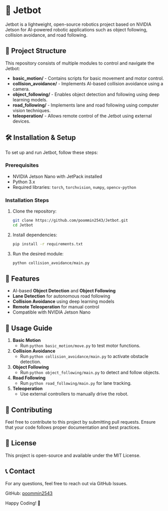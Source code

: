# 🚀 Jetbot

Jetbot is a lightweight, open-source robotics project based on NVIDIA Jetson for AI-powered robotic applications such as object following, collision avoidance, and road following.

## 📂 Project Structure

This repository consists of multiple modules to control and navigate the Jetbot:

- **basic_motion/** - Contains scripts for basic movement and motor control.
- **collision_avoidance/** - Implements AI-based collision avoidance using a camera.
- **object_following/** - Enables object detection and following using deep learning models.
- **road_following/** - Implements lane and road following using computer vision techniques.
- **teleoperation/** - Allows remote control of the Jetbot using external devices.

## 🛠 Installation & Setup

To set up and run Jetbot, follow these steps:

### Prerequisites
- NVIDIA Jetson Nano with JetPack installed
- Python 3.x
- Required libraries: `torch`, `torchvision`, `numpy`, `opencv-python`

### Installation Steps
1. Clone the repository:
   ```bash
   git clone https://github.com/poommin2543/Jetbot.git
   cd Jetbot
   ```
2. Install dependencies:
   ```bash
   pip install -r requirements.txt
   ```
3. Run the desired module:
   ```bash
   python collision_avoidance/main.py
   ```

## 🎯 Features
- AI-based **Object Detection** and **Object Following**
- **Lane Detection** for autonomous road following
- **Collision Avoidance** using deep learning models
- **Remote Teleoperation** for manual control
- Compatible with NVIDIA Jetson Nano

## 📖 Usage Guide
1. **Basic Motion**
   - Run `python basic_motion/move.py` to test motor functions.
2. **Collision Avoidance**
   - Run `python collision_avoidance/main.py` to activate obstacle detection.
3. **Object Following**
   - Run `python object_following/main.py` to detect and follow objects.
4. **Road Following**
   - Run `python road_following/main.py` for lane tracking.
5. **Teleoperation**
   - Use external controllers to manually drive the robot.

## 🤝 Contributing
Feel free to contribute to this project by submitting pull requests. Ensure that your code follows proper documentation and best practices.

## 📜 License
This project is open-source and available under the MIT License.

## 📞 Contact
For any questions, feel free to reach out via GitHub Issues.

GitHub: [poommin2543](https://github.com/poommin2543)

Happy Coding! 🚀
